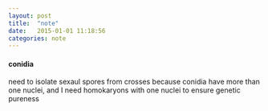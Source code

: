 ```yaml
---
layout:	post
title:	"note"
date:	2015-01-01 11:18:56
categories:	note
---
```


#### conidia
need to isolate sexaul spores from crosses because conidia have more than one nuclei, and I need
 homokaryons with one nuclei to ensure genetic pureness
